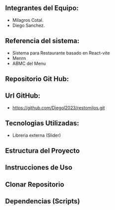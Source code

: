 ## Integrantes del Equipo:
- Milagros Cotal.
- Diego Sanchez.

## Referencia del sistema:
- Sistema para Restaurante basado en React-vite
- Menrn
- ABMC del Menu

## Repositorio Git Hub:

## Url GitHub:
- https://github.com/Diegol2023/restomilos.git

## Tecnologias Utilizadas:
- Libreria externa (Slider)

## Estructura del Proyecto

## Instrucciones de Uso

## Clonar Repositorio

## Dependencias (Scripts)

